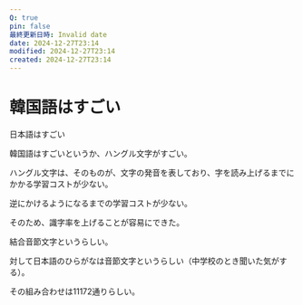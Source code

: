 ```yaml
---
Q: true
pin: false
最終更新日時: Invalid date
date: 2024-12-27T23:14
modified: 2024-12-27T23:14
created: 2024-12-27T23:14
---
```

# 韓国語はすごい

日本語はすごい

韓国語はすごいというか、ハングル文字がすごい。

ハングル文字は、そのものが、文字の発音を表しており、字を読み上げるまでにかかる学習コストが少ない。

逆にかけるようになるまでの学習コストが少ない。

そのため、識字率を上げることが容易にできた。

結合音節文字というらしい。

対して日本語のひらがなは音節文字というらしい（中学校のとき聞いた気がする）。

その組み合わせは11172通りらしい。